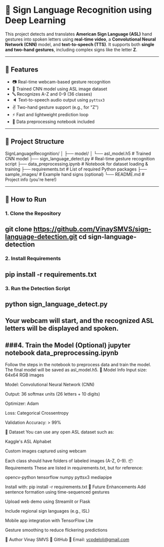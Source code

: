 # 🤟 Sign Language Recognition using Deep Learning

This project detects and translates **American Sign Language (ASL)** hand gestures into spoken letters using **real-time video**, a **Convolutional Neural Network (CNN)** model, and **text-to-speech (TTS)**. It supports both **single and two-hand gestures**, including complex signs like the letter **Z**.

---

## 🔧 Features

- 📷 Real-time webcam-based gesture recognition
- 🧠 Trained CNN model using ASL image dataset
- 🔤 Recognizes A-Z and 0-9 (36 classes)
- 🔈 Text-to-speech audio output using `pyttsx3`
- ✌️ Two-hand gesture support (e.g., for "Z")
- ⚡ Fast and lightweight prediction loop
- 🧼 Data preprocessing notebook included

---

## 📁 Project Structure

SignLanguageRecognition/
│
├── model/
│ └── asl_model.h5 # Trained CNN model
├── sign_language_detect.py # Real-time gesture recognition script
├── data_preprocessing.ipynb # Notebook for dataset loading & training
├── requirements.txt # List of required Python packages
├── sample_images/ # Example hand signs (optional)
└── README.md # Project info (you're here!)


---

## 🚀 How to Run

### 1. Clone the Repository

git clone https://github.com/VinaySMVS/sign-language-detection.git
cd sign-language-detection
---
### 2. Install Requirements
pip install -r requirements.txt
---
### 3. Run the Detection Script
python sign_language_detect.py
---
Your webcam will start, and the recognized ASL letters will be displayed and spoken.
---
###4. Train the Model (Optional)
jupyter notebook data_preprocessing.ipynb
---
Follow the steps in the notebook to preprocess data and train the model. The final model will be saved as asl_model.h5.
🧠 Model Info
Input size: 64x64 RGB images

Model: Convolutional Neural Network (CNN)

Output: 36 softmax units (26 letters + 10 digits)

Optimizer: Adam

Loss: Categorical Crossentropy

Validation Accuracy: > 99%

🎯 Dataset
You can use any open ASL dataset such as:

Kaggle's ASL Alphabet

Custom images captured using webcam

Each class should have folders of labeled images (A-Z, 0-9).
📦 Requirements
These are listed in requirements.txt, but for reference:

opencv-python
tensorflow
numpy
pyttsx3
mediapipe

Install with:
pip install -r requirements.txt
🧠 Future Enhancements
Add sentence formation using time-sequenced gestures

Upload web demo using Streamlit or Flask

Include regional sign languages (e.g., ISL)

Mobile app integration with TensorFlow Lite

Gesture smoothing to reduce flickering predictions

👤 Author
Vinay SMVS
🔗 GitHub
📧 Email: vcpdeloli@gmail.com
